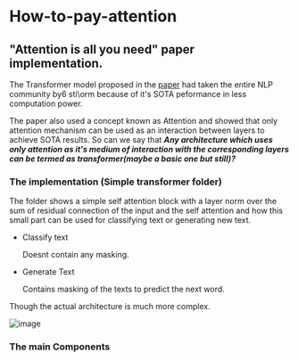 # How-to-pay-attention


## "Attention is all you need" paper implementation.
The Transformer model proposed in the [paper](https://arxiv.org/pdf/1706.03762.pdf) had taken the entire NLP community by6 sti\orm because of it's SOTA peformance in less computation power.

The paper also used a concept known as Attention and showed that only attention mechanism can be used as an interaction between layers to achieve SOTA results. So can we say that ***Any architecture which uses only attention as it's medium of interaction with the corresponding layers can be termed as transformer(maybe a basic one but still)?***  

### The implementation (Simple transformer folder)

The folder shows a simple self attention block with a layer norm over the sum of residual connection of the input and the self attention and how this small part can be used for classifying text or generating new text.

- Classify text

    Doesnt contain any masking.
- Generate Text

    Contains masking of the texts to predict the next word.
    
Though the actual architecture is much more complex.

![image](https://miro.medium.com/max/1252/1*JuGZaZcRtmrtCEPY8qfsUw.png)

### The main Components


    



